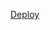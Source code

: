 [Deploy](https://rolling-scopes-school.github.io/nvalkovich-JSFE2023Q1/shelter/pages/main/index.html)
